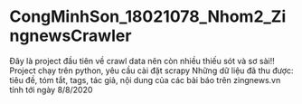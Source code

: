 # CongMinhSon_18021078_Nhom2_ZingnewsCrawler
Đây là project đầu tiên về crawl data nên còn nhiều thiếu sót và sơ sài!!
Project chạy trên python, yêu cầu cài đặt scrapy
Những dữ liệu đã thu được: tiêu đề, tóm tắt, tags, tác giả, nội dung của các bài báo trên zingnews.vn tính tới ngày 8/8/2020
  

  
